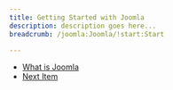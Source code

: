```yaml
---
title: Getting Started with Joomla
description: description goes here...
breadcrumb: /joomla:Joomla/!start:Start

---
```


* [What is Joomla](INDEX.md)
* [Next Item](nextitem.md)
